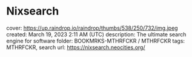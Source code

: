 # Nixsearch

cover: https://up.raindrop.io/raindrop/thumbs/538/250/732/img.jpeg
created: March 19, 2023 2:11 AM (UTC)
description: The ultimate search engine for software
folder: BOOKMRKS-MTHRFCKR / MTHRFCKR
tags: MTHRFCKR, search
url: https://nixsearch.neocities.org/